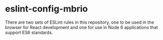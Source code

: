 # eslint-config-mbrio

There are two sets of ESLint rules in this repository, one to be used in the
browser for React development and one for use in Node 6 applications that
support ES6 standards.
